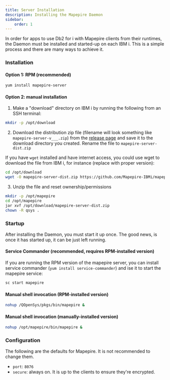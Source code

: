 ```yaml
---
title: Server Installation
description: Installing the Mapepire Daemon
sidebar:
    order: 1
---
```


In order for apps to use Db2 for i with Mapepire clients from their runtimes, the Daemon must be installed and started-up on each IBM i. This is a simple process and there are many ways to achieve it.

### Installation

#### Option 1: RPM (recommended)

```sh
yum install mapepire-server
```

#### Option 2: manual installation

1. Make a "download" directory on IBM i by running the following from an SSH terminal:

```sh
mkdir -p /opt/download
```

2. Download the distribution zip file (filename will look something like `mapepire-server-v___.zip`) from the [release page](https://github.com/Mapepire-IBMi/mapepire-server/releases/) and save it to the download directory you created. Rename the file to `mapepire-server-dist.zip`

If you have `wget` installed and have internet access, you could use wget to download the file from IBM i, for instance (replace with proper version): 

```sh
cd /opt/download
wget -O mapepire-server-dist.zip https://github.com/Mapepire-IBMi/mapepire-server/releases/download/v2.0.5/mapepire-server-2.0.5.zip
```

3. Unzip the file and reset ownership/permissions
```sh
mkdir -p /opt/mapepire
cd /opt/mapepire
jar xvf /opt/download/mapepire-server-dist.zip
chown -R qsys .
```


### Startup

After installing the Daemon, you must start it up once. The good news, is once it has started up, it can be just left running.

#### Service Commander (recommended, requires RPM-installed version)

If you are running the RPM version of the mapepire server, you can install service commander (`yum install service-commander`) and ise it to start the mapepire service:

```sh
sc start mapepire
```

#### Manual shell invocation (RPM-installed version)

```sh
nohup /QOpenSys/pkgs/bin/mapepire &
```


#### Manual shell invocation (manually-installed version)

```sh
nohup /opt/mapepire/bin/mapepire &
```

### Configuration

The following are the defaults for Mapepire. It is not recommended to change them.

* `port`: `8076`
* `secure`: always on. It is up to the clients to ensure they're encrypted.
